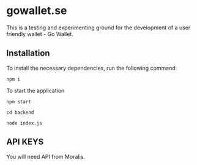 # gowallet.se

This is a testing and experimenting ground for the development of a user friendly wallet - Go Wallet.

## Installation

To install the necessary dependencies, run the following command:

`npm i`

To start the application

`npm start`

`cd backend`

`node index.js`

## API KEYS

You will need API from Moralis.
